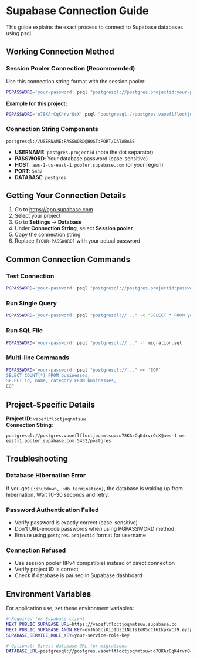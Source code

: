 # Supabase Connection Guide

This guide explains the exact process to connect to Supabase databases using psql.

## Working Connection Method

### Session Pooler Connection (Recommended)

Use this connection string format with the session pooler:

```bash
PGPASSWORD='your-password' psql "postgresql://postgres.projectid:your-password@aws-0-us-east-2.pooler.supabase.com:5432/postgres"
```

**Example for this project:**
```bash
PGPASSWORD='o78KArCqK4rvrQcX' psql "postgresql://postgres.vaoeflfloctjoqnmtsuw:o78KArCqK4rvrQcX@aws-1-us-east-1.pooler.supabase.com:5432/postgres"
```

### Connection String Components

```
postgresql://USERNAME:PASSWORD@HOST:PORT/DATABASE
```

- **USERNAME**: `postgres.projectid` (note the dot separator)
- **PASSWORD**: Your database password (case-sensitive)
- **HOST**: `aws-1-us-east-1.pooler.supabase.com` (or your region)
- **PORT**: `5432`
- **DATABASE**: `postgres`

## Getting Your Connection Details

1. Go to https://app.supabase.com
2. Select your project
3. Go to **Settings** → **Database**  
4. Under **Connection String**, select **Session pooler**
5. Copy the connection string
6. Replace `[YOUR-PASSWORD]` with your actual password

## Common Connection Commands

### Test Connection
```bash
PGPASSWORD='your-password' psql "postgresql://postgres.projectid:password@aws-1-region.pooler.supabase.com:5432/postgres" -c "SELECT 1;"
```

### Run Single Query
```bash
PGPASSWORD='your-password' psql "postgresql://..." -c "SELECT * FROM your_table;"
```

### Run SQL File
```bash
PGPASSWORD='your-password' psql "postgresql://..." -f migration.sql
```

### Multi-line Commands
```bash
PGPASSWORD='your-password' psql "postgresql://..." << 'EOF'
SELECT COUNT(*) FROM businesses;
SELECT id, name, category FROM businesses;
EOF
```

## Project-Specific Details

**Project ID**: `vaoeflfloctjoqnmtsuw`  
**Connection String**: 
```
postgresql://postgres.vaoeflfloctjoqnmtsuw:o78KArCqK4rvrQcX@aws-1-us-east-1.pooler.supabase.com:5432/postgres
```

## Troubleshooting

### Database Hibernation Error
If you get `{:shutdown, :db_termination}`, the database is waking up from hibernation. Wait 10-30 seconds and retry.

### Password Authentication Failed
- Verify password is exactly correct (case-sensitive)
- Don't URL-encode passwords when using PGPASSWORD method
- Ensure using `postgres.projectid` format for username

### Connection Refused
- Use session pooler (IPv4 compatible) instead of direct connection
- Verify project ID is correct
- Check if database is paused in Supabase dashboard

## Environment Variables

For application use, set these environment variables:

```bash
# Required for Supabase client
NEXT_PUBLIC_SUPABASE_URL=https://vaoeflfloctjoqnmtsuw.supabase.co
NEXT_PUBLIC_SUPABASE_ANON_KEY=eyJhbGciOiJIUzI1NiIsInR5cCI6IkpXVCJ9.eyJpc3MiOiJzdXBhYmFzZSIsInJlZiI6InZhb2VmbGZsb2N0am9xbm10c3V3Iiwicm9sZSI6ImFub24iLCJpYXQiOjE3NTY4NTQxODcsImV4cCI6MjA3MjQzMDE4N30.DGJiihEFs8gR9II4935BWNX7eL3cUJOcm_VOZ81k2pk
SUPABASE_SERVICE_ROLE_KEY=your-service-role-key

# Optional: Direct database URL for migrations
DATABASE_URL=postgresql://postgres.vaoeflfloctjoqnmtsuw:o78KArCqK4rvrQcX@aws-1-us-east-1.pooler.supabase.com:5432/postgres
```